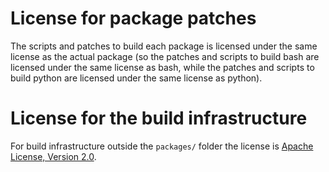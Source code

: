 License for package patches
===========================
The scripts and patches to build each package is licensed under the same license as
the actual package (so the patches and scripts to build bash are licensed under
the same license as bash, while the patches and scripts to build python are licensed
under the same license as python).

License for the build infrastructure
====================================
For build infrastructure outside the `packages/` folder the license is [Apache License, Version 2.0](https://www.apache.org/licenses/LICENSE-2.0).
